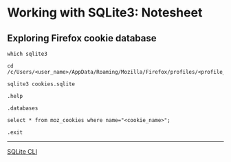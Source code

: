 # Working with SQLite3: Notesheet

## Exploring Firefox cookie database

```shell
which sqlite3

cd /c/Users/<user_name>/AppData/Roaming/Mozilla/Firefox/profiles/<profile_key>.default
```

```sqlite3
sqlite3 cookies.sqlite

.help

.databases

select * from moz_cookies where name="<cookie_name>";

.exit
```

---

[SQLite CLI](https://sqlite.org/cli.html)
